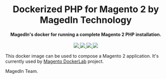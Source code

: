 <h1 align="center">Dockerized PHP for Magento 2 by MagedIn Technology</h1>

<div align="center">
  <h4>MagedIn's docker for running a complete Magento 2 PHP installation.</h4>
  <a href="https://magento.com" target="_blank">
    <img src="https://img.shields.io/badge/magento-2.x-red?style=for-the-badge&logo=magento"/>
  </a>
  <a href="https://adobe.com" target="_blank">
    <img src="https://img.shields.io/badge/product-red?style=for-the-badge&logo=adobe"/>
  </a>
  <a href="https://hub.docker.com/r/magedin/magento2-php" target="_blank">
    <img src="https://img.shields.io/docker/pulls/magedin/magento2-php?color=blue&style=for-the-badge"/>
  </a>
  <a href="https://hub.docker.com/r/magedin/magento2-php" target="_blank">
    <img src="https://img.shields.io/docker/cloud/build/magedin/magento2-php?color=blue&style=for-the-badge"/>
  </a>
</div>

This docker image can be used to compose a Magento 2 application. It's currently used by [Magento DockerLab](https://github.com/magedin/magento-dockerlab) project.

MagedIn Team.
